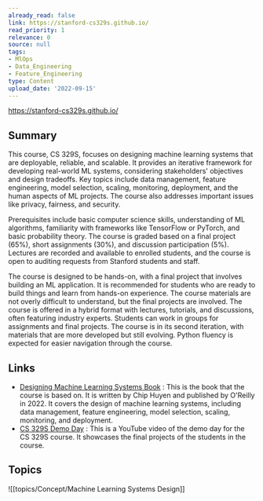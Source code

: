 ```yaml
---
already_read: false
link: https://stanford-cs329s.github.io/
read_priority: 1
relevance: 0
source: null
tags:
- MlOps
- Data_Engineering
- Feature_Engineering
type: Content
upload_date: '2022-09-15'
---
```


https://stanford-cs329s.github.io/
## Summary

This course, CS 329S, focuses on designing machine learning systems that are deployable, reliable, and scalable. It provides an iterative framework for developing real-world ML systems, considering stakeholders' objectives and design tradeoffs. Key topics include data management, feature engineering, model selection, scaling, monitoring, deployment, and the human aspects of ML projects. The course also addresses important issues like privacy, fairness, and security.

Prerequisites include basic computer science skills, understanding of ML algorithms, familiarity with frameworks like TensorFlow or PyTorch, and basic probability theory. The course is graded based on a final project (65%), short assignments (30%), and discussion participation (5%). Lectures are recorded and available to enrolled students, and the course is open to auditing requests from Stanford students and staff.

The course is designed to be hands-on, with a final project that involves building an ML application. It is recommended for students who are ready to build things and learn from hands-on experience. The course materials are not overly difficult to understand, but the final projects are involved. The course is offered in a hybrid format with lectures, tutorials, and discussions, often featuring industry experts. Students can work in groups for assignments and final projects. The course is in its second iteration, with materials that are more developed but still evolving. Python fluency is expected for easier navigation through the course.
## Links

- [Designing Machine Learning Systems Book](https://www.amazon.com/Designing-Machine-Learning-Systems-Production-Ready/dp/1098107969) : This is the book that the course is based on. It is written by Chip Huyen and published by O'Reilly in 2022. It covers the design of machine learning systems, including data management, feature engineering, model selection, scaling, monitoring, and deployment.
- [CS 329S Demo Day](https://www.youtube.com/watch?v=AZNTqytOhXk&t=12771s) : This is a YouTube video of the demo day for the CS 329S course. It showcases the final projects of the students in the course.

## Topics

![[topics/Concept/Machine Learning Systems Design]]